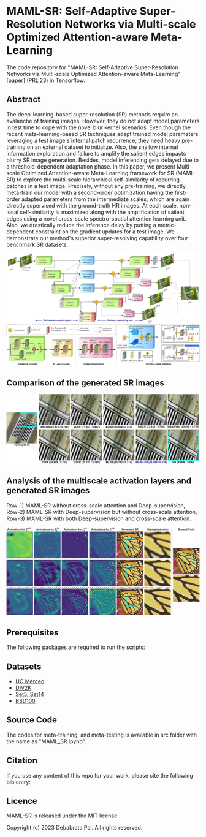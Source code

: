 # MAML-SR: Self-Adaptive Super-Resolution Networks via Multi-scale Optimized Attention-aware Meta-Learning

The code repository for "MAML-SR: Self-Adaptive Super-Resolution Networks via Multi-scale Optimized Attention-aware Meta-Learning" [[paper]](https://) (PRL'23) in Tensorflow. 

## Abstract
 
The deep-learning-based super-resolution (SR) methods require an avalanche of training images. However, they do not adapt model parameters in test time to cope with the novel blur kernel scenarios. Even though the recent meta-learning-based SR techniques adapt trained model parameters leveraging a test image's internal patch recurrence, they need heavy pre-training on an external dataset to initialize. Also, the shallow internal information exploration and failure to amplify the salient edges impacts blurry SR image generation. Besides, model inferencing gets delayed due to a threshold-dependent adaptation phase. In this paper, we present Multi-scale Optimized Attention-aware Meta-Learning framework for SR (MAML-SR) to explore the multi-scale hierarchical self-similarity of recurring patches in a test image. Precisely, without any pre-training, we directly meta-train our model with a second-order optimization having the first-order adapted parameters from the intermediate scales, which are again directly supervised with the ground-truth HR images. At each scale, non-local self-similarity is maximized along with the amplification of salient edges using a novel cross-scale spectro-spatial attention learning unit. Also, we drastically reduce the inference delay by putting a metric-dependent constraint on the gradient updates for a test image. We demonstrate our method's superior super-resolving capability over four benchmark SR datasets.

<img src='Imgs/Fig1_MAML-SR_Archi.jpg' width='700'>

## Comparison of the generated SR images 

<img src='Imgs/Fig2_1009_comp.jpg' width='700'>

## Analysis of the multiscale activation layers and generated SR images
Row-1) MAML-SR without cross-scale attention and Deep-supervision, Row-2) MAML-SR with Deep-supervision but without cross-scale attention, Row-3) MAML-SR with both Deep-supervision and cross-scale attention.

<img src='Imgs/Fig3_latent_space.jpg' width='700'>

## Prerequisites

The following packages are required to run the scripts:


## Datasets

* [UC Merced](http://weegee.vision.ucmerced.edu/datasets/landuse.html)
* [DIV2K](https://data.vision.ee.ethz.ch/cvl/DIV2K/)
* [Set5, Set14](https://www.kaggle.com/datasets/ll01dm/set-5-14-super-resolution-dataset)
* [BSD100](https://huggingface.co/datasets/eugenesiow/BSD100)

## Source Code

The codes for meta-training, and meta-testing is available in src folder with the name as "MAML_SR.ipynb". 

## Citation 

If you use any content of this repo for your work, please cite the following bib entry:


## Licence

MAML-SR is released under the MIT license.

Copyright (c) 2023 Debabrata Pal. All rights reserved.


